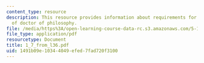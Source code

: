 ```yaml
---
content_type: resource
description: This resource provides information about requirements for the degree
  of doctor of philosophy.
file: /media/https%3A/open-learning-course-data-rc.s3.amazonaws.com/5-112-principles-of-chemical-science-fall-2005/1491b09e10344049efed7fad720f3100_1_7_from_l36.pdf
file_type: application/pdf
resourcetype: Document
title: 1_7_from_l36.pdf
uid: 1491b09e-1034-4049-efed-7fad720f3100
---
```

